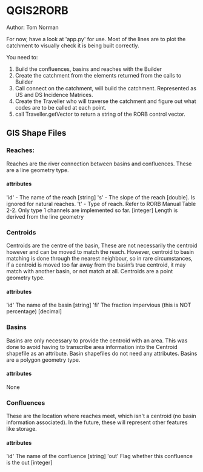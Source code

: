 # QGIS2RORB
Author: Tom Norman

For now, have a look at 'app.py' for use.
Most of the lines are to plot the catchment to visually check it is being built correctly. 

You need to:
1. Build the confluences, basins and reaches with the Builder
2. Create the catchment from the elements returned from the calls to Builder
3. Call connect on the catchment, will build the catchment. Represented as US and DS Incidence Matrices.
4. Create the Traveller who will traverse the catchment and figure out what codes are to be called at each point. 
5. call Traveller.getVector to return a string of the RORB control vector.

## GIS Shape Files
### Reaches:
Reaches are the river connection between basins and confluences. These are a  line geometry type.
#### attributes
'id' - The name of the reach [string]
's' - The slope of the reach [double]. Is ignored for natural reaches.
't' - Type of reach. Refer to RORB Manual Table 2-2. Only type 1 channels are implemented so far. [integer]
Length is derived from the line geometry
### Centroids
Centroids are the centre of the basin, These are not necessarily the centroid however and can be moved to match the reach. However, centroid to basin matching is done through the nearest neighbour, so in rare circumstances, if a centroid is moved too far away from the basin’s true centroid, it may match with another basin, or not match at all.
Centroids are a point geometry type. 
#### attributes
'id' The name of the basin [string]
'fi' The fraction impervious (this is NOT percentage) [decimal]
### Basins
Basins are only necessary to provide the centroid with an area. This was done to avoid having to transcribe area information into the Centroid shapefile as an attribute. Basin shapefiles do not need any attributes. 
Basins are a polygon geometry type. 
#### attributes
None
### Confluences
These are the location where reaches meet, which isn't a centroid (no basin information associated). In the future, these will represent other features like storage. 
#### attributes
'id' The name of the confluence [string] 
'out' Flag whether this confluence is the out [integer]
